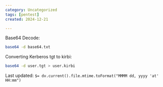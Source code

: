 ```yaml
---
category: Uncategorized
tags: [pentest]
created: 2024-12-21

---
```

Base64 Decode:

~~~bash
base64 -d base64.txt
~~~

Converting Kerberos tgt to kirbi:

~~~bash
base64 -d user.tgt > user.kirbi
~~~


Last updated: `$= dv.current().file.mtime.toFormat("MMMM dd, yyyy 'at' HH:mm")`
